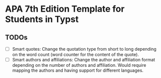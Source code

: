 # APA 7th Edition Template for Students in Typst

## TODOs

- [ ] Smart quotes: Change the quotation type from short to long depending on the word count (word counter for the content of the quote).
- [ ] Smart authors and affiliations: Change the author and affiliation format depending on the number of authors and affiliation. Would require mapping the authors and having support for different languages.
